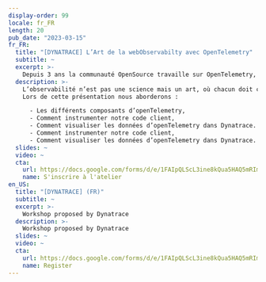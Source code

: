 ```yaml
---
display-order: 99
locale: fr_FR
length: 20
pub_date: "2023-03-15"
fr_FR:
  title: "[DYNATRACE] L’Art de la webObservabilty avec OpenTelemetry"
  subtitle: ~
  excerpt: >-
    Depuis 3 ans la communauté OpenSource travaille sur OpenTelemetry, un standard permettant d’utiliser une librairie agnostique pour produire des données d’observabilité.
  description: >-
    L’observabilité n’est pas une science mais un art, où chacun doit comprendre notre application avant de produire les données permettant de suivre le comportement de notre application et de nos utilisateurs.
    Lors de cette présentation nous aborderons :  

      - Les différents composants d’openTelemetry, 
      - Comment instrumenter notre code client, 
      - Comment visualiser les données d’openTelemetry dans Dynatrace. 
      - Comment instrumenter notre code client, 
      - Comment visualiser les données d’openTelemetry dans Dynatrace.
  slides: ~
  video: ~
  cta:
    url: https://docs.google.com/forms/d/e/1FAIpQLScL3ine8kQua5HAQ5mRIm88CHD-1oyA27-ZVZrz05XWF3lBaQ/viewform?usp=sf_link
    name: S'inscrire à l'atelier
en_US:
  title: "[DYNATRACE] (FR)"
  subtitle: ~
  excerpt: >-
    Workshop proposed by Dynatrace
  description: >-
    Workshop proposed by Dynatrace
  slides: ~
  video: ~
  cta:
    url: https://docs.google.com/forms/d/e/1FAIpQLScL3ine8kQua5HAQ5mRIm88CHD-1oyA27-ZVZrz05XWF3lBaQ/viewform?usp=sf_link
    name: Register
---
```

